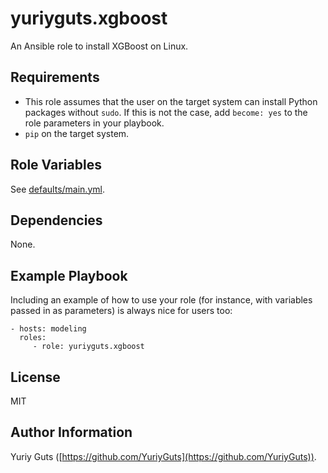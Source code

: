 yuriyguts.xgboost
=================

An Ansible role to install XGBoost on Linux.

Requirements
------------

* This role assumes that the user on the target system can install Python packages without `sudo`. If this is not the case, add `become: yes` to the role parameters in your playbook.
* `pip` on the target system.

Role Variables
--------------

See [defaults/main.yml](defaults/main.yml).

Dependencies
------------

None.

Example Playbook
----------------

Including an example of how to use your role (for instance, with variables passed in as parameters) is always nice for users too:

    - hosts: modeling
      roles:
         - role: yuriyguts.xgboost

License
-------

MIT

Author Information
------------------

Yuriy Guts ([https://github.com/YuriyGuts](https://github.com/YuriyGuts)).
